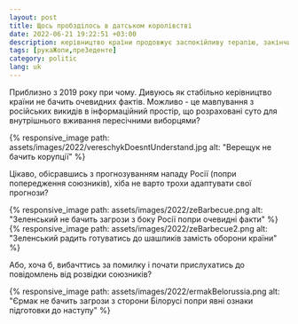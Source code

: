 ```yaml
---
layout: post
title: Щось пробзділось в датськом королівстві
date: 2022-06-21 19:22:51 +03:00
description: керівництво країни продовжує заспокійливу терапію, закінчивши війну в голові 
tags: [рукаЖопи,преЗеденте]
category: politic
lang: uk
---
```

Приблизно з 2019 року при чому.
Дивуюсь як стабільно керівництво країни не бачить очевидних фактів.
Можливо - це мавпування з російських викидів в інформаційний простір, що розраховані суто для внутрішнього вживання пересічними виборцями?

{% responsive_image path: assets/images/2022/vereschykDoesntUnderstand.jpg alt: "Верещук не бачить корупції" %}

Цікаво, обісравшись з прогнозуванням нападу Росії (попри попередження союзників), хіба не варто трохи адаптувати свої прогнози?

{% responsive_image path: assets/images/2022/zeBarbecue.png alt: "Зеленський не бачить загрози з боку Росії попри очевидні факти" %}
{% responsive_image path: assets/images/2022/zeBarbecue2.png alt: "Зеленський радить готуватись до шашликів замість оборони країни" %}

Або, хоча б, вибачттись за помилку і почати прислухатись до повідомлень від розвідки союзників? 

{% responsive_image path: assets/images/2022/ermakBelorussia.png alt: "Єрмак не бачить загрози з сторони Білорусі попри явні ознаки підготовки до наступу" %} 

